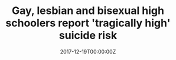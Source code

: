 ---
date: '2017-12-19T00:00:00Z'
external_link: https://web.archive.org/web/20210616042422/https://www.sciencenews.org/article/gay-lesbian-and-bisexual-teens-report-tragically-high-suicide-risk
image:
  focal_point: Smart
original_link: https://www.sciencenews.org/article/gay-lesbian-and-bisexual-teens-report-tragically-high-suicide-risk
summary: VULNERABLE KIDS Teens who identify as gay, lesbian, bisexual or questioning
  are at a higher risk of suicidal behavior, according to a study based on a nationwide
  survey of high school students from 2015.
title: Gay, lesbian and bisexual high schoolers report 'tragically high' suicide risk
---